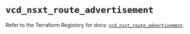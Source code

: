 # `vcd_nsxt_route_advertisement`

Refer to the Terraform Registory for docs: [`vcd_nsxt_route_advertisement`](https://registry.terraform.io/providers/vmware/vcd/3.10.0/docs/resources/nsxt_route_advertisement).
